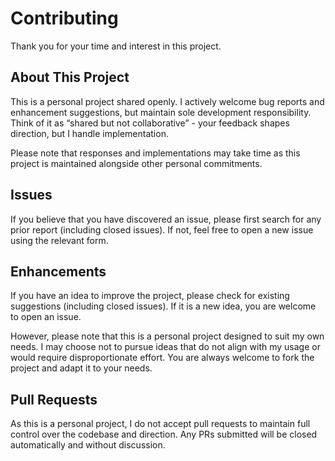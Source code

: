 # Contributing

Thank you for your time and interest in this project.

## About This Project

This is a personal project shared openly. I actively welcome bug reports and enhancement suggestions, but maintain sole development responsibility. Think of it as “shared but not collaborative” - your feedback shapes direction, but I handle implementation.

Please note that responses and implementations may take time as this project is maintained alongside other personal commitments.

## Issues

If you believe that you have discovered an issue, please first search for any prior report (including closed issues). If not, feel free to open a new issue using the relevant form.

## Enhancements

If you have an idea to improve the project, please check for existing suggestions (including closed issues). If it is a new idea, you are welcome to open an issue.

However, please note that this is a personal project designed to suit my own needs. I may choose not to pursue ideas that do not align with my usage or would require disproportionate effort. You are always welcome to fork the project and adapt it to your needs.

## Pull Requests

As this is a personal project, I do not accept pull requests to maintain full control over the codebase and direction. Any PRs submitted will be closed automatically and without discussion.